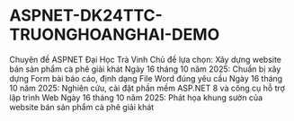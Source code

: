 # ASPNET-DK24TTC-TRUONGHOANGHAI-DEMO
Chuyên đề ASPNET Đại Học Trà Vinh
Chủ đề lựa chọn: Xây dựng website bán sản phẩm cà phê giải khát
Ngày 16 tháng 10 năm 2025: Chuẩn bị xây dựng Form bài báo cáo, định dạng File Word đúng yêu cầu
Ngày 16 tháng 10 năm 2025: Nghiên cứu, cài đặt phần mềm ASP.NET 8 và công cụ hỗ trợ lập trình Web
Ngày 16 tháng 10 năm 2025: Phát họa khung sườn của website bán sản phẩm cà phê giải khát
